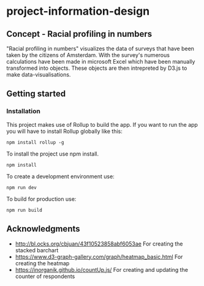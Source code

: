 # project-information-design

## Concept - Racial profiling in numbers

"Racial profiling in numbers" visualizes the data of surveys that have been taken by the citizens of Amsterdam. With the survey's numerous calculations have been made in microsoft Excel which have been manually transformed into objects. These objects are then intrepreted by D3.js to make data-visualisations.

## Getting started

### Installation

This project makes use of Rollup to build the app. If you want to run the app you will have to install Rollup globally like this:

`npm install rollup -g`

To install the project use npm install.

`npm install`

To create a development environment use:

`npm run dev`

To build for production use:

`npm run build`

## Acknowledgments

- http://bl.ocks.org/cbjuan/43f10523858abf6053ae For creating the stacked barchart
- https://www.d3-graph-gallery.com/graph/heatmap_basic.html For creating the heatmap
- https://inorganik.github.io/countUp.js/ For creating and updating the counter of respondents
